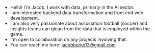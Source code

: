 - Hello! I'm Jacob, I work with data, primarly in the AI sector.
- I am interested backend data transformation and front end web development.
- I am also very passionate about association football (soccer) and insights teams can glean from the data that is employed within the game.
- I'm open to collaboration on any projects involving that.
- You can reach me here: jacobburke13@gmail.com

<!---
jacobi101/jacobi101 is a ✨ special ✨ repository because its `README.md` (this file) appears on your GitHub profile.
You can click the Preview link to take a look at your changes.
--->
